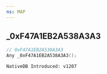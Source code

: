 ```yaml
---
ns: MAP
---
```

## _0xF47A1EB2A538A3A3

```c
// 0xF47A1EB2A538A3A3
Any _0xF47A1EB2A538A3A3();
```

```
NativeDB Introduced: v1207
```

